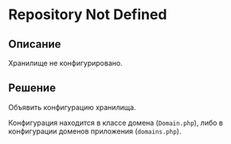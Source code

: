 Repository Not Defined
===

## Описание

Хранилище не конфигурировано.

## Решение

Объявить конфигурацию хранилища.

Конфигурация находится в классе домена (`Domain.php`), либо в конфигурации доменов приложения (`domains.php`).
